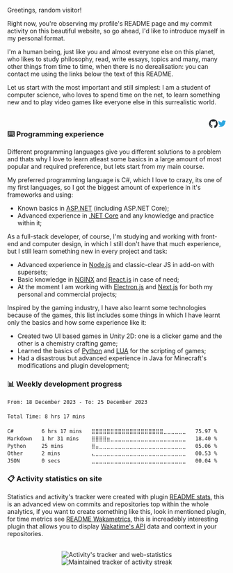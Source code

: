 Greetings, random visitor!

Right now, you're observing my profile's README page and my commit activity on this beautiful website, so go ahead, I'd like to introduce myself in my personal format.

I'm a human being, just like you and almost everyone else on this planet, who likes to study philosophy, read, write essays, topics and many, many other things from time to time, when there is no derealisation: you can contact me using the links below the text of this README.

Let us start with the most important and still simplest: I am a student of computer science, who loves to spend time on the net, to learn something new and to play video games like everyone else in this surrealistic world.

<br/>

<a href="https://twitter.com/@FalcionDEV/" align="right">
  <img src=".img/twitter.svg" width="20" align="right" alt="-" title="Twitter"/>
</a>
<a href="https://github.com/Falcion/Falcion/issues/" align="right">
<picture align="right">
    <source 
      srcset=".img/github-white.svg"
      media="(prefers-color-scheme: dark)"
    />
    <source
      srcset=".img/github-black.svg"
      media="(prefers-color-scheme: light), (prefers-color-scheme: no-preference)"
    />
    <img src=".img/github-black.svg" width="20" align="right" alt="-" title="Issues on page"/>
</picture>
</a>

### ⌨️ Programming experience

Different programming languages give you different solutions to a problem and thats why I love to learn atleast some basics in a large amount of most popular and required preference, but lets start from my main course.

My preferred programming language is C#, which I love to crazy, its one of my first languages, so I got the biggest amount of experience in it's frameworks and using:

- Known basics in [ASP.NET](https://dotnet.microsoft.com/en-us/apps/aspnet/) (including ASP.NET Core);
- Advanced experience in [.NET Core](https://dotnet.microsoft.com/) and any knowledge and practice within it;

As a full-stack developer, of course, I'm studying and working with front-end and computer design, in which I still don't have that much experience, but I still learn something new in every project and task:

- Advanced experience in [Node.js](https://nodejs.org/) and classic-clear JS in add-on with supersets;
- Basic knowledge in [NGINX](https://nginx.org/) and [React.js](https://reactjs.org/) in case of need;
- At the moment I am working with [Electron.js](https://electronjs.org/) and [Next.js](https://nextjs.org/) for both my personal and commercial projects;

Inspired by the gaming industry, I have also learnt some technologies because of the games, this list includes some things in which I have learnt only the basics and how some experience like it:

- Created two UI based games in Unity 2D: one is a clicker game and the other is a chemistry crafting game;
- Learned the basics of [Python](https://www.python.org/) and [LUA](http://www.lua.org/) for the scripting of games;
- Had a disastrous but advanced experience in Java for Minecraft's modifications and plugin development;

### 📊 Weekly development progress

<!--START_SECTION:waka-->

```txt
From: 18 December 2023 - To: 25 December 2023

Total Time: 8 hrs 17 mins

C#         6 hrs 17 mins   ⣿⣿⣿⣿⣿⣿⣿⣿⣿⣿⣿⣿⣿⣿⣿⣿⣿⣿⣿⣀⣀⣀⣀⣀⣀   75.97 %
Markdown   1 hr 31 mins    ⣿⣿⣿⣿⣶⣀⣀⣀⣀⣀⣀⣀⣀⣀⣀⣀⣀⣀⣀⣀⣀⣀⣀⣀⣀   18.40 %
Python     25 mins         ⣿⣤⣀⣀⣀⣀⣀⣀⣀⣀⣀⣀⣀⣀⣀⣀⣀⣀⣀⣀⣀⣀⣀⣀⣀   05.06 %
Other      2 mins          ⣄⣀⣀⣀⣀⣀⣀⣀⣀⣀⣀⣀⣀⣀⣀⣀⣀⣀⣀⣀⣀⣀⣀⣀⣀   00.53 %
JSON       0 secs          ⣀⣀⣀⣀⣀⣀⣀⣀⣀⣀⣀⣀⣀⣀⣀⣀⣀⣀⣀⣀⣀⣀⣀⣀⣀   00.04 %
```

<!--END_SECTION:waka-->

### 📋 Activity statistics on site

Statistics and activity's tracker were created with plugin [README stats](https://github.com/anuraghazra/github-readme-stats/), this is an advanced view on commits and repositories top within the whole analytics, if you want to create something like this, look in mentioned plugin, for time metrics see [README Wakametrics](https://github.com/athul/waka-readme/), this is increadebly interesting plugin that allows you to display [Wakatime's API](https://wakatime.com/) data and context in your repositories.

<br/>
<div align="center">
  <picture align="center">
    <source media="(prefers-color-scheme: dark)" srcset="https://github-readme-stats.vercel.app/api?username=Falcion&custom_title=Git%20activity%20(Falcion):&include_all_commits=true&hide_border=true&theme=dark&ring_color=5094F0">
    <source media="(prefers-color-scheme: light)" srcset="https://github-readme-stats.vercel.app/api?username=Falcion&custom_title=Git%20activity%20(Falcion):&include_all_commits=true&hide_border=true&ring_color=5094F0">
    <img alt="Activity's tracker and web-statistics" src="https://github-readme-stats.vercel.app/api?username=Falcion&custom_title=Git%20activity%20(Falcion):&include_all_commits=true&hide_border=true&ring_color=5094F0">
  </picture>
  <picture align="center">
    <source media="(prefers-color-scheme: dark)" srcset="https://streak-stats.demolab.com?user=Falcion&theme=dark&hide_border=true&date_format=j%2Fn%5B%2FY%5D&ring=5094F0&fire=5094F0&currStreakLabel=5094F0&sideLabels=989898&dates=989898">
    <source media="(prefers-color-scheme: light)" srcset="https://streak-stats.demolab.com?user=Falcion&hide_border=true&date_format=j%2Fn%5B%2FY%5D&ring=5094F0&fire=5094F0&currStreakLabel=5094F0">
    <img alt="Maintained tracker of activity streak" src="https://streak-stats.demolab.com?user=Falcion&hide_border=true&date_format=j%2Fn%5B%2FY%5D&ring=5094F0&fire=5094F0&currStreakLabel=5094F0">
  </picture>
</div>
